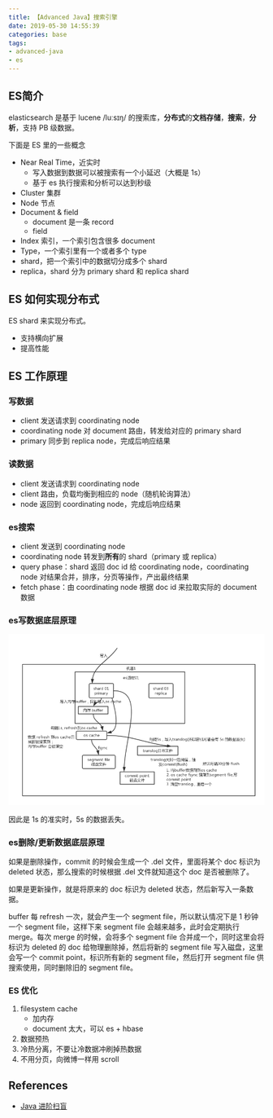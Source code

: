 ```yaml
---
title: 【Advanced Java】搜索引擎
date: 2019-05-30 14:55:39
categories: base
tags:
- advanced-java
- es
---
```


## ES简介

elasticsearch 是基于 lucene /luːsɪŋ/ 的搜索库，**分布式**的**文档存储**，**搜索**，**分析**，支持 PB 级数据。

下面是 ES 里的一些概念

- Near Real Time，近实时
    - 写入数据到数据可以被搜索有一个小延迟（大概是 1s）
    - 基于 es 执行搜索和分析可以达到秒级
- Cluster 集群
- Node 节点
- Document & field
    - document 是一条 record
    - field
- Index 索引，一个索引包含很多 document
- Type，一个索引里有一个或者多个 type
- shard，把一个索引中的数据切分成多个 shard
- replica，shard 分为 primary shard 和 replica shard


## ES 如何实现分布式

ES shard 来实现分布式。

- 支持横向扩展
- 提高性能


## ES 工作原理

### 写数据

- client 发送请求到 coordinating node
- coordinating node 对 document 路由，转发给对应的 primary shard
- primary 同步到 replica node，完成后响应结果

### 读数据

- client 发送请求到 coordinating node
- client 路由，负载均衡到相应的 node（随机轮询算法）
- node 返回到 coordinating node，完成后响应结果

### es搜索

- client 发送到 coordinating node
- coordinating node 转发到**所有**的 shard（primary 或 replica）
- query phase：shard 返回 doc id 给 coordinating node，coordinating node 对结果合并，排序，分页等操作，产出最终结果
- fetch phase：由 coordinating node 根据 doc id 来拉取实际的 document 数据

### es写数据底层原理

![es-write-detail.png](/image/es-write-detail.png)

因此是 1s 的准实时，5s 的数据丢失。

### es删除/更新数据底层原理

如果是删除操作，commit 的时候会生成一个 .del 文件，里面将某个 doc 标识为 deleted 状态，那么搜索的时候根据 .del 文件就知道这个 doc 是否被删除了。

如果是更新操作，就是将原来的 doc 标识为 deleted 状态，然后新写入一条数据。

buffer 每 refresh 一次，就会产生一个 segment file，所以默认情况下是 1 秒钟一个 segment file，这样下来 segment file 会越来越多，此时会定期执行 merge。每次 merge 的时候，会将多个 segment file 合并成一个，同时这里会将标识为 deleted 的 doc 给物理删除掉，然后将新的 segment file 写入磁盘，这里会写一个 commit point，标识所有新的 segment file，然后打开 segment file 供搜索使用，同时删除旧的 segment file。

### ES 优化

1. filesystem cache
    - 加内存
    - document 太大，可以 es + hbase
2. 数据预热
3. 冷热分离，不要让冷数据冲刷掉热数据
4. 不用分页，向微博一样用 scroll




































## References

- [Java 进阶扫盲](https://doocs.github.io/advanced-java/#/)
